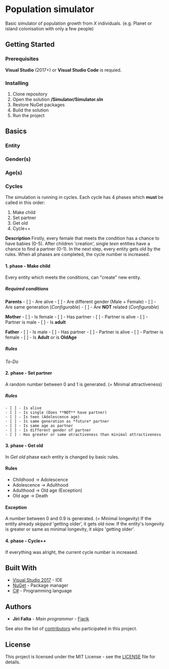 # Population simulator

Basic simulator of population growth from *X* individuals. (e.g. Planet or island colonisation with only a few people)

## Getting Started

### Prerequisites

**Visual Studio** (2017+) or **Visual Studio Code** is requied.

### Installing

 1. Clone repository
 2. Open the solution **/Simulator/Simulator.sln**
 3. Restore NuGet packages
 4. Build the solution
 5. Run the project

## Basics

### Entity

### Gender(s)

### Age(s)

### Cycles

The simulation is running in cycles. Each cycle has 4 phases which **must** be called in this order:

 1. Make child
 2. Set partner
 3. Get old
 4. Cycle++

**Description**
Firstly, every female that meets the condition has a chance to have babies (0-5). After children 'creation', single *teen* entities have a chance to find a partner (0-1). In the next step, every entity gets old by the rules. When all phases are completed, the cycle number is increased. 
 
#### 1. phase - Make child
Every entity which meets the conditions, can "create" new entity.

##### Required conditions

**Parents**
    - [ ] - Are alive
    - [ ] - Are different gender (Male + Female)
    - [ ] - Are same generation (*Configurable*)
    - [ ] - Are **NOT** related (*Configurable*)

**Mother**
    - [ ] - Is female
    - [ ] - Has partner
    - [ ] - Partner is alive
    - [ ] - Partner is male
    - [ ] - Is **adult**

**Father**
    - [ ] - Is male
    - [ ] - Has partner
    - [ ] - Partner is alive
    - [ ] - Partner is female
    - [ ] - Is **Adult** or is **OldAge**

##### Rules
*To-Do*


#### 2. phase - Set partner

A random number between 0 and 1 is generated. (= Minimal attractiveness) 
##### Rules
    - [ ] - Is alive
    - [ ] - Is single (Does **NOT** have partner)
    - [ ] - Is teen (Adolescence age)
    - [ ] - Is same generation as *future* partner
    - [ ] - Is same age as partner
    - [ ] - Is different gender of partner
    - [ ] - Has greater or same atractiveness than minimal attractiveness

#### 3. phase - Get old
In *Get old* phase each entity is changed by basic rules.

#### Rules
 - Childhood → Adolescence
 - Adolescence → Adulthood
 - Adulthood → Old age (Exception)
 - Old age → Death

#### Exception
A number between 0 and 0.9 is generated. (= Minimal longevity)
If the entity already *skipped* 'getting older', it gets old now.
If the entity's longevity is greater or same as minimal longevity, it *skips* 'getting older'.  


#### 4. phase - Cycle++
If everything was alright, the current cycle number is increased.

## Built With

- [Visual Studio 2017](https://visualstudio.microsoft.com/) - IDE
- [NuGet](https://www.nuget.org/) - Package manager
- [C#](https://docs.microsoft.com/dotnet/csharp/) - Programming language

## Authors

- **Jiri Falta** - *Main programmer* - [Fjarik](https://github.com/Fjarik)

See also the list of [contributors](https://github.com/Fjarik/Population-simulator/graphs/contributors) who participated in this project.

## License

This project is licensed under the MIT License - see the [LICENSE](LICENSE) file for details.